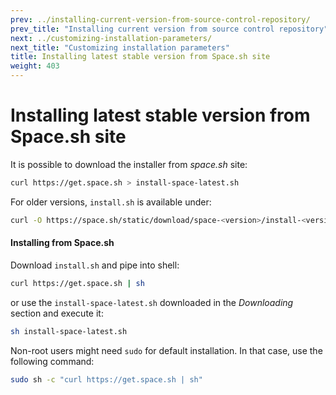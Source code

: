 ```yaml
---
prev: ../installing-current-version-from-source-control-repository/
prev_title: "Installing current version from source control repository"
next: ../customizing-installation-parameters/
next_title: "Customizing installation parameters"
title: Installing latest stable version from Space.sh site
weight: 403
---
```


# Installing latest stable version from Space.sh site

It is possible to download the installer from _space.sh_ site:  

```sh
curl https://get.space.sh > install-space-latest.sh
```

For older versions, `install.sh` is available under:  

```sh
curl -O https://space.sh/static/download/space-<version>/install-<version>.sh
```

#### Installing from Space.sh

Download `install.sh` and pipe into shell:  

```sh
curl https://get.space.sh | sh
```

or use the `install-space-latest.sh` downloaded in the _Downloading_ section and execute it:  

```sh
sh install-space-latest.sh
```

Non-root users might need `sudo` for default installation. In that case, use the following command:  

```sh
sudo sh -c "curl https://get.space.sh | sh"
```
